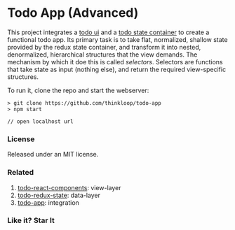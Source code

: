 # Todo App (Advanced)
This project integrates a [todo ui](https://github.com/thinkloop/todo-react-components) and a [todo state container](https://github.com/todo-redux-state) to create a functional todo app. Its primary task is to take flat, normalized, shallow state provided by the redux state container, and transform it into nested, denormalized, hierarchical structures that the view demands. The mechanism by which it doe this is called *selectors*. Selectors are functions that take state as input (nothing else), and return the required view-specific structures. 

To run it, clone the repo and start the webserver:

```
> git clone https://github.com/thinkloop/todo-app
> npm start

// open localhost url
```

### License

Released under an MIT license.

### Related
1. [todo-react-components](https://github.com/thinkloop/todo-react-components): view-layer
2. [todo-redux-state](https://github.com/thinkloop/todo-redux-state): data-layer
3. [todo-app](https://github.com/thinkloop/todo-app): integration

### Like it? Star It
